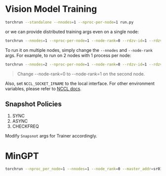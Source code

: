 # Vision Model Training

```bash
torchrun --standalone --nnodes=1 --nproc-per-node=1 run.py
```

or we can provide distributed training args even on a single node:

```bash
torchrun --nnodes=1 --nproc-per-node=1 --node-rank=0 --rdzv-id=1 --rdzv-backend=c10d --rdzv-endpoint=localhost run.py
```

To run it on multiple nodes, simply change the `--nnodes` and `--node-rank` args. For example, to run on 2 nodes with 1 process per node:

```bash
torchrun --nnodes=2 --nproc-per-node=1 --node-rank=0 --rdzv-id=1 --rdzv-backend=c10d --rdzv-endpoint=parvati run.py
```

> Change --node-rank=0 to --node-rank=1 on the second node.

Also, set `NCCL_SOCKET_IFNAME` to the local interface.
For other environment variables, please refer to [NCCL docs](https://docs.nvidia.com/deeplearning/nccl/user-guide/docs/env.html).

## Snapshot Policies

1. SYNC
2. ASYNC
3. CHECKFREQ

Modify `Snapsnot` args for Trainer accordingly.

# MinGPT

```bash
torchrun --nproc_per_node=1 --nnodes=1 --node_rank=0 --master_addr=sr01 --master_port=1234 run.py --config-name=config --config-path=../../config/gpt model=gpt3_xl trainer_config.snapshot=CHECKFREQ trainer_config.run_up_to_iter=20 trainer_config.save_every=5
```
